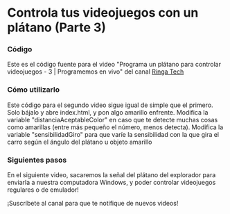 # Controla tus videojuegos con un plátano (Parte 3)

### Código

Este es el código fuente para el video "Programa un plátano para controlar videojuegos - 3 | Programemos en vivo" del canal [Ringa Tech](https://youtube.com/c/RingaTech)

### Cómo utilizarlo
Este código para el segundo video sigue igual de simple que el primero. Solo bájalo y abre index.html, y pon algo amarillo enfrente.
Modifica la variable "distanciaAceptableColor" en caso que te detecte muchas cosas como amarillas (entre más pequeño el número, menos detecta).
Modifica la variable "sensibilidadGiro" para que varíe la sensibilidad con la que gira el carro según el ángulo del plátano u objeto amarillo

### Siguientes pasos
En el siguiente video, sacaremos la señal del plátano del explorador para enviarla a nuestra computadora Windows, y poder controlar videojuegos regulares o de emulador!

¡Suscríbete al canal para que te notifique de nuevos videos!